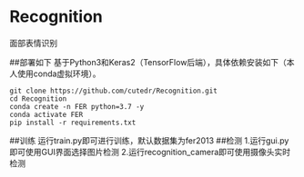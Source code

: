 # Recognition
面部表情识别

##部署如下
基于Python3和Keras2（TensorFlow后端），具体依赖安装如下（本人使用conda虚拟环境）。
```
git clone https://github.com/cutedr/Recognition.git
cd Recognition
conda create -n FER python=3.7 -y
conda activate FER
pip install -r requirements.txt
```
##训练
运行train.py即可进行训练，默认数据集为fer2013
##检测
1.运行gui.py即可使用GUI界面选择图片检测
2.运行recognition_camera即可使用摄像头实时检测

